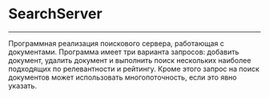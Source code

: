 # SearchServer
---
Программная реализация поискового сервера, работающая с документами. Программа имеет три варианта запросов: добавить документ, удалить документ и выполнить поиск нескольких наиболее подходящих по релевантности и рейтингу. Кроме этого запрос на поиск документов может использовать многопоточность, если это явно указать. 
